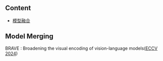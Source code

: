 ## Content

- [模型融合](#model-merging)

## Model Merging
BRAVE : Broadening the visual encoding of vision-language models([ECCV 2024](https://arxiv.org/pdf/2404.07204))
